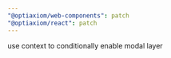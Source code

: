 ```yaml
---
"@optiaxiom/web-components": patch
"@optiaxiom/react": patch
---
```


use context to conditionally enable modal layer
